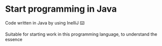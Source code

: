 # Start programming in Java

Code written in Java by using InelliJ :keyboard:

Suitable for starting work in this programming language, to understand the essence
